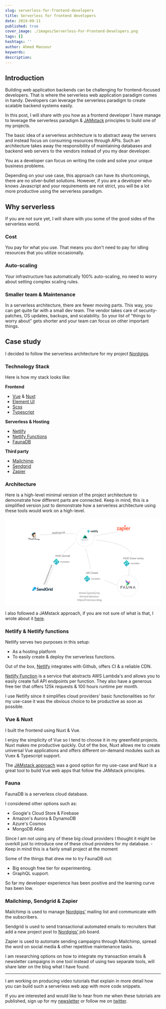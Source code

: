 ```yaml
---
slug: serverless-for-frontend-developers
title: Serverless for frontend developers
date: 2019-09-11
published: true
cover_image: ./images/Serverless-For-Frontend-Developers.png
tags: []
hashtags: ''
author: Ahmed Mansour
keywords:
description:
---
```


## Introduction

Building web application backends can be challenging for frontend-focused developers. That is where the serverless web application paradigm comes in handy. Developers can leverage the serverless paradigm to create scalable backend systems easily.

In this post, I will share with you how as a frontend developer I have manage to leverage the serverless paradigm & [JAMstack](/jamstack-what-why-and-how) principles to build one of my projects.

The basic idea of a serverless architecture is to abstract away the servers and instead focus on consuming resources through APIs. Such an architecture takes away the responsibility of maintaining databases and backend web servers to the vendors instead of you my dear developer.

You as a developer can focus on writing the code and solve your unique business problems.

Depending on your use case, this approach can have its shortcomings, there are no silver-bullet solutions. However, if you are a developer who knows Javascript and your requirements are not strict, you will be a lot more productive using the serverless paradigm.

## Why serverless

If you are not sure yet, I will share with you some of the good sides of the serverless world.

### Cost

You pay for what you use. That means you don't need to pay for idling resources that you utilize occasionally.

### Auto-scaling

Your infrastructure has automatically 100% auto-scaling, no need to worry about setting complex scaling rules.

### Smaller team & Maintenance

In a serverless architecture, there are fewer moving parts. This way, you can get quite far with a small dev team. The vendor takes care of security-patches, OS updates, backups, and scalability. So your list of "things to worry about" gets shorter and your team can focus on other important things.

## Case study

I decided to follow the serverless architecture for my project [Nordgigs](http://nordgigs.com).

### Technology Stack

Here is how my stack looks like:

**Frontend**

- [Vue](http://vuejs.org) & [Nuxt](https://nuxtjs.org)
- [Element UI](https://element.eleme.io)
- [Scss](https://sass-lang.com/)
- [Typescript](http://typescript.com)

**Serverless & Hosting**
- [Netlify](https://www.netlify.com/)
- [Netlify Functions](https://www.netlify.com/products/functions/)
- [FaunaDB](https://fauna.com)

**Third party**

- [Mailchimp](http://mailchimp.com)
- [Sendgrid](http://sendgrid.com)
- [Zapier](http://zapier.com)

### Architecture

Here is a high-level minimal version of the project architecture to demonstrate how different parts are connected. Keep in mind, this is a simplified version just to demonstrate how a serverless architecture using these tools would work on a high-level.

![An example of a serverless architecture I worked with.](./images/nordgigs-architecture.png 'An example of a serverless architecture I worked with.')

I also followed a JAMstack approach, if you are not sure of what is that, I wrote about it [here](/jamstack-what-why-and-how).

### Netlify & Netlify functions

Netlify serves two purposes in this setup:

- As a hosting platform
- To easily create & deploy the serverless functions.

Out of the box, [Netlify](https://www.netlify.com/) integrates with Github, offers CI & a reliable CDN.

[Netlify Function](https://www.netlify.com/products/functions/) is a service that abstracts AWS Lambda's and allows you to easily create full API endpoints per function. They also have a generous free tier that offers 125k requests & 100 hours runtime per month.

I use Netlify since it simplifies cloud providers' basic functionalities so for my use-case it was the obvious choice to be productive as soon as possible.

### Vue & Nuxt

I built the frontend using Nuxt & Vue.

I enjoy the simplicity of Vue so I tend to choose it in my greenfield projects.
Nuxt makes me productive quickly. Out of the box, Nuxt allows me to create universal Vue applications and offers different on-demand modules such as Vuex & Typescript support.

The [JAMstack approach](/jamstack-what-why-and-how) was a good option for my use-case and Nuxt is a great tool to build Vue web apps that follow the JAMstack principles.

### Fauna

FaunaDB is a serverless cloud database.

I considered other options such as:

- Google's Cloud Store & Firebase
- Amazon's Aurora & DynamoDB
- Azure's Cosmos
- MongoDB Atlas

Since I am not using any of these big cloud providers I thought it might be overkill just to introduce one of these cloud providers for my database. - Keep in mind this is a fairly small project at the moment

Some of the things that drew me to try FaunaDB out:

- Big enough free tier for experimenting.
- GraphQL support.

So far my developer experience has been positive and the learning curve has been low.

### Mailchimp, Sendgrid & Zapier

Mailchimp is used to manage [Nordgigs'](http://nordgigs.com) mailing list and communicate with the subscribers.

Sendgrid is used to send transactional automated emails to recruiters that add a new project post to [Nordgigs'](http://nordgigs.com) job board.

Zapier is used to automate sending campaigns through Mailchimp, spread the word on social media & other repetitive maintenance tasks.

I am researching options on how to integrate my transaction emails & newsletter campaigns in one tool instead of using two separate tools, will share later on the blog what I have found.

---

I am working on producing video tutorials that explain in more detail how you can build such a serverless web app with more code snippets.

If you are interested and would like to hear from me when these tutorials are published, sign up for my [newsletter](/newsletter) or follow me on [twitter](https://twitter.com/AhmedMansour03/).
